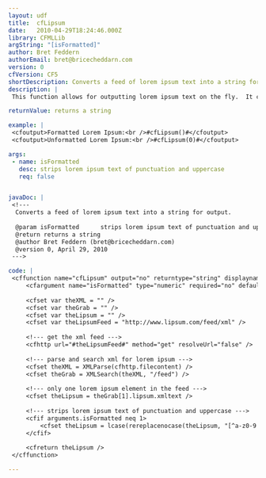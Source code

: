 ```yaml
---
layout: udf
title:  cfLipsum
date:   2010-04-29T18:24:46.000Z
library: CFMLLib
argString: "[isFormatted]"
author: Bret Feddern
authorEmail: bret@bricecheddarn.com
version: 0
cfVersion: CF5
shortDescription: Converts a feed of lorem ipsum text into a string for output.
description: |
 This function allows for outputting lorem ipsum text on the fly.  It converts a feed of lorem ipsum text from Lipsum.com into a formatted or unformatted return string for output.

returnValue: returns a string

example: |
 <cfoutput>Formatted Lorem Ipsum:<br />#cfLipsum()#</cfoutput>
 <cfoutput>Unformatted Lorem Ipsum:<br />#cfLipsum(0)#</cfoutput>

args:
 - name: isFormatted
   desc: strips lorem ipsum text of punctuation and uppercase
   req: false


javaDoc: |
 <!---
  Converts a feed of lorem ipsum text into a string for output.
  
  @param isFormatted      strips lorem ipsum text of punctuation and uppercase (Optional)
  @return returns a string 
  @author Bret Feddern (bret@bricecheddarn.com) 
  @version 0, April 29, 2010 
 --->

code: |
 <cffunction name="cfLipsum" output="no" returntype="string" displayname="cfLipsum" hint="get a lorem ipsum string from lipsum.com">
     <cfargument name="isFormatted" type="numeric" required="no" default="1" />
 
     <cfset var theXML = "" />
     <cfset var theGrab = "" />
     <cfset var theLipsum = "" />
     <cfset var theLipsumFeed = "http://www.lipsum.com/feed/xml" />
     
     <!--- get the xml feed --->
     <cfhttp url="#theLipsumFeed#" method="get" resolveUrl="false" />
     
     <!--- parse and search xml for lorem ipsum --->
     <cfset theXML = XMLParse(cfhttp.filecontent) />
     <cfset theGrab = XMLSearch(theXML, "/feed") />
     
     <!--- only one lorem ipsum element in the feed --->
     <cfset theLipsum = theGrab[1].lipsum.xmltext />
     
     <!--- strips lorem ipsum text of punctuation and uppercase --->
     <cfif arguments.isFormatted neq 1>
         <cfset theLipsum = lcase(rereplacenocase(theLipsum, "[^a-z0-9 ]", "", "all")) />
     </cfif>
     
     <cfreturn theLipsum />
 </cffunction>

---
```


